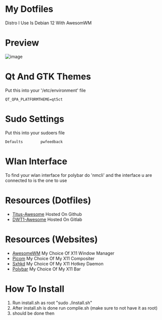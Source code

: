 # My Dotfiles
Distro I Use Is Debian 12 With AwesomWM

# Preview
![image](https://github.com/indyleo/dots-debian/assets/100316787/64576f0f-f330-4d51-ad2f-38358b2bed3e)

# Qt And GTK Themes
Put this into your '/etc/environment' file
```
QT_QPA_PLATFORMTHEME=qt5ct 
```

# Sudo Settings
Put this into your sudoers file
```
Defaults        pwfeedback
```

# Wlan Interface
To find your wlan interface for polybar do 'nmcli' and the interface u are connected to is the one to use

# Resources (Dotfiles)
- [Titus-Awesome](https://github.com/ChrisTitusTech/titus-awesome) Hosted On Github
- [DWT1-Awesome](https://gitlab.com/dwt1/dotfiles/-/tree/master/.config/awesome) Hosted On Gitlab

# Resources (Websites)
- [AwesomeWM](https://awesomewm.org/) My Choice Of X11 Window Manager
- [Picom](https://github.com/yshui/picom) My Choice Of My X11 Compositer
- [Sxhkd](https://github.com/baskerville/sxhkd) My Choice Of My X11 Hotkey Daemon
- [Polybar](https://polybar.github.io/) My Choice Of My X11 Bar 

# How To Install
1. Run install.sh as root "sudo ./install.sh"
2. After install.sh is done run complie.sh (make sure to not have it as root)
3. should be done then
